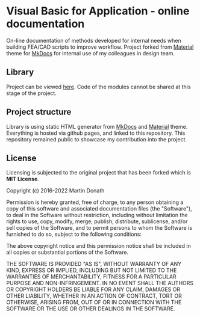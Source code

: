 # Visual Basic for Application - online documentation 
On-line documentation of methods developed for internal needs when building FEA/CAD scripts to improve workflow.
Project forked from <a href="https://squidfunk.github.io/mkdocs-material/">Material</a> 
theme for <a href="https://www.mkdocs.org/">MkDocs</a> for internal use of my colleagues in design team.

## Library 
Project can be viewed <a href="https://furmanp.github.io/vba-library-documentation/">here</a>.
Code of the modules cannot be shared at this stage of the project.


## Project structure
Library is using static HTML generator from <a href="https://www.mkdocs.org/">MkDocs</a> and
<a href="https://squidfunk.github.io/mkdocs-material/">Material</a> theme. 
Everything is hosted via github pages, and linked to this repository. 
This repository remained public to showcase my contribution into the project.

## License
Licensing is subjected to the original project that has been forked which is **MIT License**.


Copyright (c) 2016-2022 Martin Donath

Permission is hereby granted, free of charge, to any person obtaining a copy
of this software and associated documentation files (the "Software"), to
deal in the Software without restriction, including without limitation the
rights to use, copy, modify, merge, publish, distribute, sublicense, and/or
sell copies of the Software, and to permit persons to whom the Software is
furnished to do so, subject to the following conditions:

The above copyright notice and this permission notice shall be included in
all copies or substantial portions of the Software.

THE SOFTWARE IS PROVIDED "AS IS", WITHOUT WARRANTY OF ANY KIND, EXPRESS OR
IMPLIED, INCLUDING BUT NOT LIMITED TO THE WARRANTIES OF MERCHANTABILITY,
FITNESS FOR A PARTICULAR PURPOSE AND NON-INFRINGEMENT. IN NO EVENT SHALL THE
AUTHORS OR COPYRIGHT HOLDERS BE LIABLE FOR ANY CLAIM, DAMAGES OR OTHER
LIABILITY, WHETHER IN AN ACTION OF CONTRACT, TORT OR OTHERWISE, ARISING
FROM, OUT OF OR IN CONNECTION WITH THE SOFTWARE OR THE USE OR OTHER DEALINGS
IN THE SOFTWARE.
